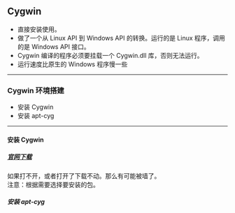 ## Cygwin 

- 直接安装使用。
- 做了一个从 Linux API 到 Windows API 的转换。运行的是 Linux 程序，调用的是 Windows API 接口。
- Cygwin 编译的程序必须要挂载一个 Cygwin.dll 库，否则无法运行。
- 运行速度比原生的 Windows 程序慢一些

---

### Cygwin 环境搭建

- 安装 Cygwin
- 安装 apt-cyg

---
#### 安装 Cygwin

##### [官网下载](http://cygwin.com/install.html)
如果打不开，或者打开了下载不动。那么有可能被墙了。   
注意：根据需要选择要安装的包。

##### 安装 apt-cyg

